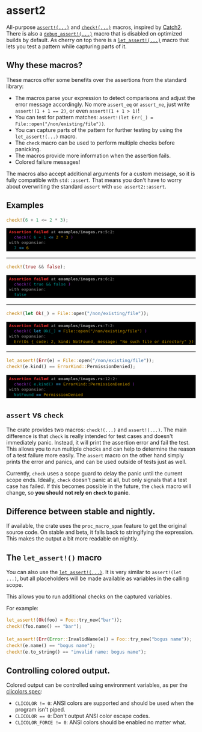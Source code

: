 # assert2

All-purpose [`assert!(...)`](https://docs.rs/assert2/latest/assert2/macro.assert.html) and [`check!(...)`](https://docs.rs/assert2/latest/assert2/macro.check.html) macros, inspired by [Catch2](https://github.com/catchorg/Catch2).
There is also a [`debug_assert!(...)`](https://docs.rs/assert2/latest/assert2/macro.debug_assert.html) macro that is disabled on optimized builds by default.
As cherry on top there is a [`let_assert!(...)`](https://docs.rs/assert2/latest/assert2/macro.let_assert.html) macro that lets you test a pattern while capturing parts of it.

## Why these macros?

These macros offer some benefits over the assertions from the standard library:
  * The macros parse your expression to detect comparisons and adjust the error message accordingly.
    No more `assert_eq` or `assert_ne`, just write `assert!(1 + 1 == 2)`, or even `assert!(1 + 1 > 1)`!
  * You can test for pattern matches: `assert!(let Err(_) = File::open("/non/existing/file"))`.
  * You can capture parts of the pattern for further testing by using the `let_assert!(...)` macro.
  * The `check` macro can be used to perform multiple checks before panicking.
  * The macros provide more information when the assertion fails.
  * Colored failure messages!

The macros also accept additional arguments for a custom message, so it is fully compatible with `std::assert`.
That means you don't have to worry about overwriting the standard `assert` with `use assert2::assert`.

## Examples

```rust
check!(6 + 1 <= 2 * 3);
```

![Assertion error](https://github.com/de-vri-es/assert2-rs/raw/2db44c46e4580ec87d2881a698815e1ec5fcdf3f/binary-operator.png)

----------

```rust
check!(true && false);
```

![Assertion error](https://github.com/de-vri-es/assert2-rs/raw/2db44c46e4580ec87d2881a698815e1ec5fcdf3f/boolean-expression.png)

----------

```rust
check!(let Ok(_) = File::open("/non/existing/file"));
```

![Assertion error](https://github.com/de-vri-es/assert2-rs/raw/2db44c46e4580ec87d2881a698815e1ec5fcdf3f/pattern-match.png)

----------

```rust
let_assert!(Err(e) = File::open("/non/existing/file"));
check!(e.kind() == ErrorKind::PermissionDenied);
```
![Assertion error](https://github.com/de-vri-es/assert2-rs/raw/573a686d1f19e0513cb235df38d157defdadbec0/let-assert.png)

## `assert` vs `check`
The crate provides two macros: `check!(...)` and `assert!(...)`.
The main difference is that `check` is really intended for test cases and doesn't immediately panic.
Instead, it will print the assertion error and fail the test.
This allows you to run multiple checks and can help to determine the reason of a test failure more easily.
The `assert` macro on the other hand simply prints the error and panics,
and can be used outside of tests just as well.

Currently, `check` uses a scope guard to delay the panic until the current scope ends.
Ideally, `check` doesn't panic at all, but only signals that a test case has failed.
If this becomes possible in the future, the `check` macro will change, so **you should not rely on `check` to panic**.

## Difference between stable and nightly.
If available, the crate uses the `proc_macro_span` feature to get the original source code.
On stable and beta, it falls back to stringifying the expression.
This makes the output a bit more readable on nightly.

## The `let_assert!()` macro
You can also use the [`let_assert!(...)`](https://docs.rs/assert2/latest/assert2/macro.let_assert.html).
It is very similar to `assert!(let ...)`,
but all placeholders will be made available as variables in the calling scope.

This allows you to run additional checks on the captured variables.

For example:

```rust
let_assert!(Ok(foo) = Foo::try_new("bar"));
check!(foo.name() == "bar");

let_assert!(Err(Error::InvalidName(e)) = Foo::try_new("bogus name"));
check!(e.name() == "bogus name");
check!(e.to_string() == "invalid name: bogus name");
```


## Controlling colored output.

Colored output can be controlled using environment variables,
as per the [clicolors spec](https://bixense.com/clicolors/):

 * `CLICOLOR != 0`: ANSI colors are supported and should be used when the program isn't piped.
 * `CLICOLOR == 0`: Don't output ANSI color escape codes.
 * `CLICOLOR_FORCE != 0`: ANSI colors should be enabled no matter what.
